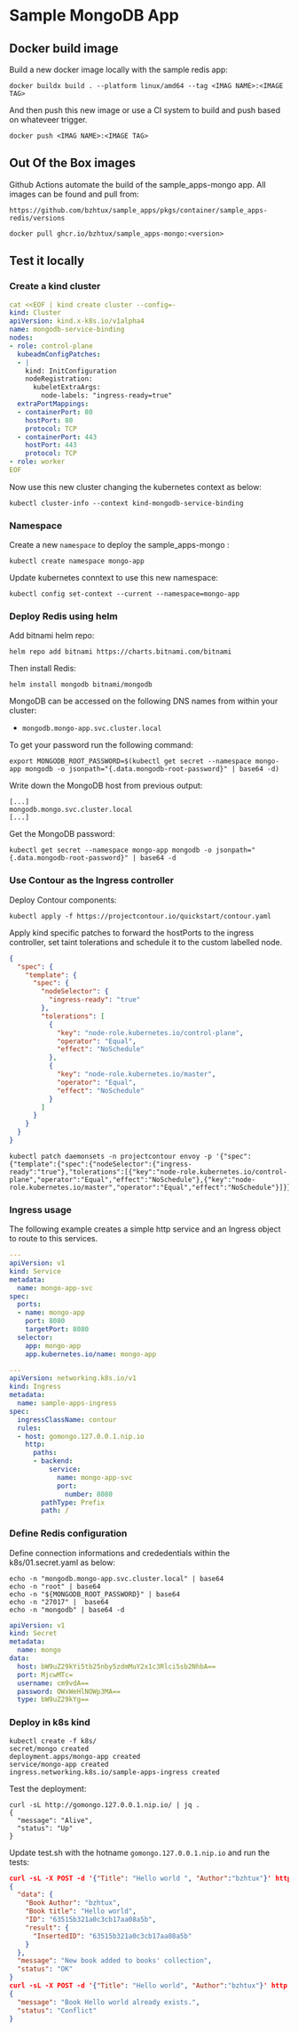 # Sample MongoDB App

## Docker build image

Build a new docker image locally with the sample redis app:

```shell
docker buildx build . --platform linux/amd64 --tag <IMAG NAME>:<IMAGE TAG>
```

And then push this new image or use a CI system to build and push based on whateveer trigger.

```shell
docker push <IMAG NAME>:<IMAGE TAG>
```

## Out Of the Box images

Github Actions automate the build of the sample_apps-mongo app. All images can be found and pull from:

```text
https://github.com/bzhtux/sample_apps/pkgs/container/sample_apps-redis/versions
```

```shell
docker pull ghcr.io/bzhtux/sample_apps-mongo:<version>
```

## Test it locally

### Create a kind cluster

```yaml
cat <<EOF | kind create cluster --config=-
kind: Cluster
apiVersion: kind.x-k8s.io/v1alpha4
name: mongodb-service-binding
nodes:
- role: control-plane
  kubeadmConfigPatches:
  - |
    kind: InitConfiguration
    nodeRegistration:
      kubeletExtraArgs:
        node-labels: "ingress-ready=true"
  extraPortMappings:
  - containerPort: 80
    hostPort: 80
    protocol: TCP
  - containerPort: 443
    hostPort: 443
    protocol: TCP
- role: worker
EOF
```

Now use this new cluster changing the  kubernetes context as below:

```shell
kubectl cluster-info --context kind-mongodb-service-binding
```

### Namespace

Create a new `namespace` to deploy the sample_apps-mongo :

```shell
kubectl create namespace mongo-app
```

Update kubernetes conntext to use this new namespace:

```shell
kubectl config set-context --current --namespace=mongo-app
```

### Deploy Redis using helm

Add bitnami helm repo:

```shell
helm repo add bitnami https://charts.bitnami.com/bitnami
```

Then install Redis:

```shell
helm install mongodb bitnami/mongodb
```

MongoDB can be accessed on the following DNS names from within your cluster:

* `mongodb.mongo-app.svc.cluster.local`

To get your password run the following command:

```shell
export MONGODB_ROOT_PASSWORD=$(kubectl get secret --namespace mongo-app mongodb -o jsonpath="{.data.mongodb-root-password}" | base64 -d)
```

Write down the MongoDB host from previous output:

```text
[...]
mongodb.mongo.svc.cluster.local
[...]
```

Get the MongoDB password:

```shell
kubectl get secret --namespace mongo-app mongodb -o jsonpath="{.data.mongodb-root-password}" | base64 -d
```

### Use Contour as the Ingress controller

Deploy Contour components:

```shell
kubectl apply -f https://projectcontour.io/quickstart/contour.yaml
```

Apply kind specific patches to forward the hostPorts to the ingress controller, set taint tolerations and schedule it to the custom labelled node.

```json
{
  "spec": {
    "template": {
      "spec": {
        "nodeSelector": {
          "ingress-ready": "true"
        },
        "tolerations": [
          {
            "key": "node-role.kubernetes.io/control-plane",
            "operator": "Equal",
            "effect": "NoSchedule"
          },
          {
            "key": "node-role.kubernetes.io/master",
            "operator": "Equal",
            "effect": "NoSchedule"
          }
        ]
      }
    }
  }
}
```

```shell
kubectl patch daemonsets -n projectcontour envoy -p '{"spec":{"template":{"spec":{"nodeSelector":{"ingress-ready":"true"},"tolerations":[{"key":"node-role.kubernetes.io/control-plane","operator":"Equal","effect":"NoSchedule"},{"key":"node-role.kubernetes.io/master","operator":"Equal","effect":"NoSchedule"}]}}}}'
```

### Ingress usage

The following example creates a simple http service and an Ingress object to route to this services.

```yaml
---
apiVersion: v1
kind: Service
metadata:
  name: mongo-app-svc
spec:
  ports:
  - name: mongo-app
    port: 8080
    targetPort: 8080
  selector:
    app: mongo-app
    app.kubernetes.io/name: mongo-app
```

```yaml
---
apiVersion: networking.k8s.io/v1
kind: Ingress
metadata:
  name: sample-apps-ingress
spec:
  ingressClassName: contour
  rules:
  - host: gomongo.127.0.0.1.nip.io
    http:
      paths:
      - backend:
          service:
            name: mongo-app-svc
            port:
              number: 8080
        pathType: Prefix
        path: /
```

### Define Redis configuration

Define connection informations and crededentials within the k8s/01.secret.yaml as below:

```shell
echo -n "mongodb.mongo-app.svc.cluster.local" | base64
echo -n "root" | base64
echo -n "${MONGODB_ROOT_PASSWORD}" | base64
echo -n "27017" |  base64
echo -n "mongodb" | base64 -d
```

```yaml
apiVersion: v1
kind: Secret
metadata:
  name: mongo
data:
  host: bW9uZ29kYi5tb25nby5zdmMuY2x1c3Rlci5sb2NhbA==
  port: MjcwMTc=
  username: cm9vdA==
  password: OWxWeHlNOWp3MA==
  type: bW9uZ29kYg==
```

### Deploy in k8s kind

```shell
kubectl create -f k8s/
secret/mongo created
deployment.apps/mongo-app created
service/mongo-app created
ingress.networking.k8s.io/sample-apps-ingress created
```

Test the deployment:

```shell
curl -sL http://gomongo.127.0.0.1.nip.io/ | jq .
{
  "message": "Alive",
  "status": "Up"
}
```

Update  test.sh with the hotname `gomongo.127.0.0.1.nip.io` and run the tests:

```json
curl -sL -X POST -d '{"Title": "Hello world ", "Author":"bzhtux"}' http://gomongo.127.0.0.1.nip.io:8080/add | jq .
{
  "data": {
    "Book Author": "bzhtux",
    "Book title": "Hello world",
    "ID": "63515b321a0c3cb17aa08a5b",
    "result": {
      "InsertedID": "63515b321a0c3cb17aa08a5b"
    }
  },
  "message": "New book added to books' collection",
  "status": "OK"
}
curl -sL -X POST -d '{"Title": "Hello world", "Author":"bzhtux"}' http://127.0.0.1.nip.io:8080/add | jq .
{
  "message": "Book Hello world already exists.",
  "status": "Conflict"
}
```
